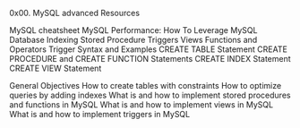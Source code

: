 0x00. MySQL advanced
Resources

MySQL cheatsheet
MySQL Performance: How To Leverage MySQL Database Indexing
Stored Procedure
Triggers
Views
Functions and Operators
Trigger Syntax and Examples
CREATE TABLE Statement
CREATE PROCEDURE and CREATE FUNCTION Statements
CREATE INDEX Statement
CREATE VIEW Statement

General Objectives
How to create tables with constraints
How to optimize queries by adding indexes
What is and how to implement stored procedures and functions in MySQL
What is and how to implement views in MySQL
What is and how to implement triggers in MySQL
